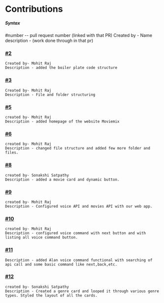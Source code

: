 # Contributions

##### Syntax

#number -- pull request number (linked with that PR)
Created by - Name
description - (work done through in that pr)

### [#2](https://github.com/Sonakshi1901/moviemix/pull/2)

    Created by- Mohit Raj
    Description - added the boiler plate code structure

### [#3](https://github.com/Sonakshi1901/moviemix/pull/3)

    Created by- Mohit Raj
    Description - File and folder structuring

### [#5](https://github.com/Sonakshi1901/moviemix/pull/5)

    created by- Mohit Raj
    Description - added homepage of the website Moviemix

### [#6](https://github.com/Sonakshi1901/moviemix/pull/6)

    created by- Mohit Raj
    Description - changed file structure and added few more folder and files.

### [#8](https://github.com/Sonakshi1901/moviemix/pull/8)

    created by- Sonakshi Satpathy
    Description - added a movie card and dynamic button.

### [#9](https://github.com/Sonakshi1901/moviemix/pull/9)

    created by- Mohit Raj
    Description - Configured voice API and movies API with our web app.

### [#10](https://github.com/Sonakshi1901/moviemix/pull/10)

    created by- Mohit Raj
    Description - configured voice command with next button and with listing all voice command button.

### [#11](https://github.com/Sonakshi1901/moviemix/pull/11)

    Description - added Alan voice command functional with searching of api call and some basic command like next,back,etc.

### [#12](https://github.com/Sonakshi1901/moviemix/pull/8)

    created by- Sonakshi Satpathy
    Description - Created a genre card and looped it through various genre types. Styled the layout of all the cards.
